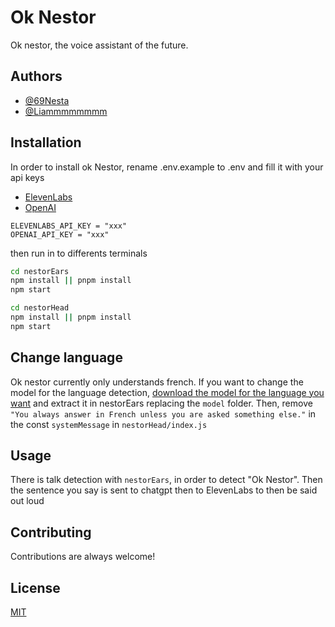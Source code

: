 
# Ok Nestor

Ok nestor, the voice assistant of the future.

## Authors

- [@69Nesta](https://www.github.com/69Nesta)
- [@Liammmmmmmm](https://www.github.com/Liammmmmmmm)

## Installation

In order to install ok Nestor, rename .env.example to .env and fill it with your api keys   

- [ElevenLabs](https://beta.elevenlabs.io)
- [OpenAI](https://platform.openai.com/account/api-keys)

```env
ELEVENLABS_API_KEY = "xxx"
OPENAI_API_KEY = "xxx"
```
then run in to differents terminals
```bash
cd nestorEars
npm install || pnpm install
npm start
```
```bash
cd nestorHead
npm install || pnpm install
npm start
```
    
## Change language

Ok nestor currently only understands french. If you want to change the model for the language detection, [download the model for the language you want](https://alphacephei.com/vosk/models) and extract it in nestorEars replacing the `model` folder. 
Then, remove `"You always answer in French unless you are asked something else."` in the const `systemMessage` in `nestorHead/index.js`

## Usage

There is talk detection with `nestorEars`, in order to detect "Ok Nestor". Then the sentence you say is sent to chatgpt then to ElevenLabs to then be said out loud

## Contributing

Contributions are always welcome!

## License

[MIT](./LICENSE.txt)

